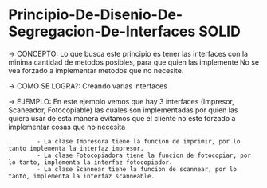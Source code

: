 # Principio-De-Disenio-De-Segregacion-De-Interfaces SOLID

-> CONCEPTO: Lo que busca este principio es tener las interfaces con la minima cantidad de metodos posibles, para que quien las implemente
             No se vea forzado a implementar metodos que no necesite.


-> COMO SE LOGRA?: Creando varias interfaces

-> EJEMPLO: En este ejemplo vemos que hay 3 interfaces (Impresor, Scaneador, Fotocopiable) las cuales son implementadas por quien las quiera usar
            de esta manera evitamos que el cliente no este forzado a implementar cosas que no necesita
            
            - La clase Impresora tiene la funcion de imprimir, por lo tanto implementa la interfaz impresor.
            - La clase Fotocopiadora tiene la funcion de fotocopiar, por lo tanto, implementa la interfaz fotocopiador.
            - La clase Scannear tiene la funcion de scannear, por lo tanto, implementa la interfaz scanneable.
